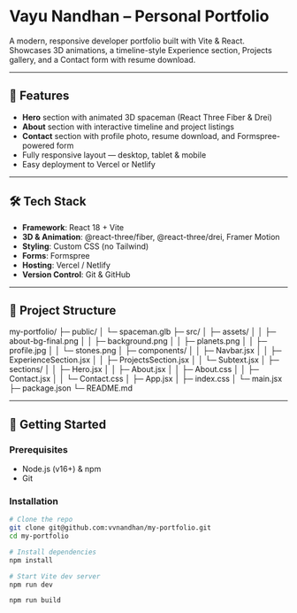 # Vayu Nandhan – Personal Portfolio

A modern, responsive developer portfolio built with Vite & React.  
Showcases 3D animations, a timeline-style Experience section, Projects gallery, and a Contact form with resume download.

---

## 🚀 Features

- **Hero** section with animated 3D spaceman (React Three Fiber & Drei)  
- **About** section with interactive timeline and project listings  
- **Contact** section with profile photo, resume download, and Formspree-powered form  
- Fully responsive layout — desktop, tablet & mobile  
- Easy deployment to Vercel or Netlify  

---

## 🛠️ Tech Stack

- **Framework**: React 18 + Vite  
- **3D & Animation**: @react-three/fiber, @react-three/drei, Framer Motion  
- **Styling**: Custom CSS (no Tailwind)  
- **Forms**: Formspree  
- **Hosting**: Vercel / Netlify  
- **Version Control**: Git & GitHub  

---

## 📁 Project Structure

my-portfolio/
├─ public/
│ └─ spaceman.glb
├─ src/
│ ├─ assets/
│ │ ├─ about-bg-final.png
│ │ ├─ background.png
│ │ ├─ planets.png
│ │ ├─ profile.jpg
│ │ └─ stones.png
│ ├─ components/
│ │ ├─ Navbar.jsx
│ │ ├─ ExperienceSection.jsx
│ │ ├─ ProjectsSection.jsx
│ │ └─ Subtext.jsx
│ ├─ sections/
│ │ ├─ Hero.jsx
│ │ ├─ About.jsx
│ │ ├─ About.css
│ │ ├─ Contact.jsx
│ │ └─ Contact.css
│ ├─ App.jsx
│ ├─ index.css
│ └─ main.jsx
├─ package.json
└─ README.md


---

## 🔧 Getting Started

### Prerequisites

- Node.js (v16+) & npm  
- Git  

### Installation

```bash
# Clone the repo
git clone git@github.com:vvnandhan/my-portfolio.git
cd my-portfolio

# Install dependencies
npm install

# Start Vite dev server
npm run dev

npm run build



